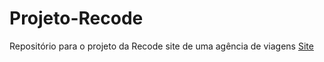 # Projeto-Recode
 Repositório para o projeto da Recode site de uma agência de viagens
<a href="index.html">Site</a>